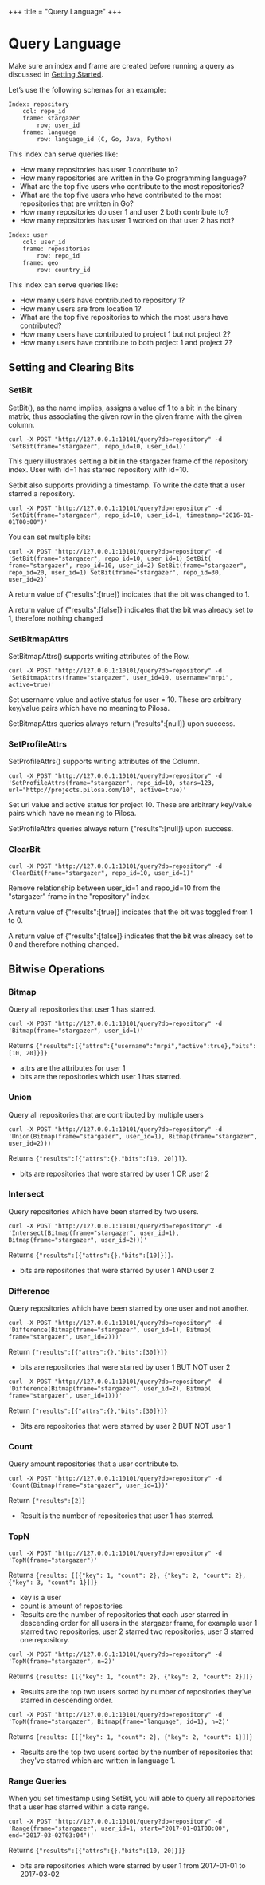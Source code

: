 +++
title = "Query Language"
+++

# Query Language

Make sure an index and frame are created before running a query as discussed in [Getting Started](getting_started).

Let’s use the following schemas for an example:
```
Index: repository
    col: repo_id
    frame: stargazer
        row: user_id
    frame: language
        row: language_id (C, Go, Java, Python)
```

This index can serve queries like:

* How many repositories has user 1 contribute to?
* How many repositories are written in the Go programming language?
* What are the top five users who contribute to the most repositories?
* What are the top five users who have contributed to the most repositories that are written in Go?
* How many repositories do user 1 and user 2 both contribute to?
* How many repositories has user 1 worked on that user 2 has not?    

```
Index: user
    col: user_id
    frame: repositories
        row: repo_id
    frame: geo
        row: country_id
```

This index can serve queries like:

* How many users have contributed to repository 1?
* How many users are from location 1?
* What are the top five repositories to which the most users have contributed?
* How many users have contributed to project 1 but not project 2?
* How many users have contribute to both project 1 and project 2?

## Setting and Clearing Bits

### SetBit

SetBit(), as the name implies, assigns a value of 1 to a bit in the binary matrix, thus associating the given row in the given frame with the given column.
```
curl -X POST "http://127.0.0.1:10101/query?db=repository" -d 'SetBit(frame="stargazer", repo_id=10, user_id=1)'
```

This query illustrates setting a bit in the stargazer frame of the repository index. User with id=1 has starred repository with id=10.

Setbit also supports providing a timestamp. To write the date that a user starred a repository.
```
curl -X POST "http://127.0.0.1:10101/query?db=repository" -d 'SetBit(frame="stargazer", repo_id=10, user_id=1, timestamp="2016-01-01T00:00")'
```

You can set multiple bits:
```
curl -X POST "http://127.0.0.1:10101/query?db=repository" -d 'SetBit(frame="stargazer", repo_id=10, user_id=1) SetBit( frame="stargazer", repo_id=10, user_id=2) SetBit(frame="stargazer", repo_id=20, user_id=1) SetBit(frame="stargazer", repo_id=30, user_id=2)`
```

A return value of {"results":[true]} indicates that the bit was changed to 1.

A return value of {"results":[false]} indicates that the bit was already set to 1, therefore nothing changed

### SetBitmapAttrs

SetBitmapAttrs() supports writing attributes of the Row. 
```
curl -X POST "http://127.0.0.1:10101/query?db=repository" -d 'SetBitmapAttrs(frame="stargazer", user_id=10, username="mrpi", active=true)'
```

Set username value and active status for user = 10. These are arbitrary key/value pairs which have no meaning to Pilosa.

SetBitmapAttrs queries always return  {"results":[null]} upon success.

### SetProfileAttrs

SetProfileAttrs() supports writing attributes of the Column. 
```
curl -X POST "http://127.0.0.1:10101/query?db=repository" -d 'SetProfileAttrs(frame="stargazer", repo_id=10, stars=123, url="http://projects.pilosa.com/10", active=true)'
```

Set url value and active status for project 10. These are arbitrary key/value pairs which have no meaning to Pilosa.

SetProfileAttrs queries always return {"results":[null]} upon success.

### ClearBit

```
curl -X POST "http://127.0.0.1:10101/query?db=repository" -d 'ClearBit(frame="stargazer", repo_id=10, user_id=1)'
```

Remove relationship between user_id=1 and repo_id=10  from the "stargazer" frame in the "repository" index.

A return value of {"results":[true]} indicates that the bit was toggled from 1 to 0.

A return value of {"results":[false]} indicates that the bit was already set to 0 and therefore nothing changed.

## Bitwise Operations

### Bitmap

Query all repositories that user 1 has starred.
```
curl -X POST "http://127.0.0.1:10101/query?db=repository" -d 'Bitmap(frame="stargazer", user_id=1)'
```

Returns `{"results":[{"attrs":{"username":"mrpi","active":true},"bits":[10, 20]}]}`
* attrs are the attributes for user 1 
* bits are the repositories which user 1 has starred.

### Union

Query all repositories that are contributed by multiple users
```
curl -X POST "http://127.0.0.1:10101/query?db=repository" -d  'Union(Bitmap(frame="stargazer", user_id=1), Bitmap(frame="stargazer", user_id=2)))'
```

Returns `{"results":[{"attrs":{},"bits":[10, 20]}]}`.
* bits are repositories that were starred by user 1 OR user 2

### Intersect

Query repositories which have been starred by two users.
```
curl -X POST "http://127.0.0.1:10101/query?db=repository" -d 'Intersect(Bitmap(frame="stargazer", user_id=1), Bitmap(frame="stargazer", user_id=2)))'
```

Returns `{"results":[{"attrs":{},"bits":[10]}]}`.
* bits are repositories that were starred by user 1 AND user 2

### Difference

Query repositories which have been starred by one user and not another.
```
curl -X POST "http://127.0.0.1:10101/query?db=repository" -d  'Difference(Bitmap(frame="stargazer", user_id=1), Bitmap( frame="stargazer", user_id=2)))'
```

Return `{"results":[{"attrs":{},"bits":[30]}]}`
* bits are repositories that were starred by user 1 BUT NOT user 2

```
curl -X POST "http://127.0.0.1:10101/query?db=repository" -d  'Difference(Bitmap(frame="stargazer", user_id=2), Bitmap( frame="stargazer", user_id=1)))'
```

Return `{"results":[{"attrs":{},"bits":[30]}]}`
* Bits are repositories that were starred by user 2 BUT NOT user 1

### Count

Query amount repositories that a user contribute to.
```
curl -X POST "http://127.0.0.1:10101/query?db=repository" -d 'Count(Bitmap(frame="stargazer", user_id=1))'
```

Return `{"results":[2]}`
* Result is the number of repositories that user 1 has starred.

### TopN

```
curl -X POST "http://127.0.0.1:10101/query?db=repository" -d 
'TopN(frame="stargazer")'
```

Returns `{results: [[{"key": 1, "count": 2}, {"key": 2, "count": 2}, {"key": 3, "count": 1}]]}`
* key is a user
* count is amount of repositories
* Results are the number of repositories that each user starred in descending order for all users in the stargazer frame, for example user 1 starred two repositories, user 2 starred two repositories, user 3 starred one repository.

```
curl -X POST "http://127.0.0.1:10101/query?db=repository" -d
'TopN(frame="stargazer", n=2)'
```

Returns `{results: [[{"key": 1, "count": 2}, {"key": 2, "count": 2}]]}`
* Results are the top two users sorted by number of repositories they've starred in descending order.

```
curl -X POST "http://127.0.0.1:10101/query?db=repository" -d
'TopN(frame="stargazer", Bitmap(frame="language", id=1), n=2)'
```

Returns `{results: [[{"key": 1, "count": 2}, {"key": 2, "count": 1}]]}`
* Results are the top two users sorted by the number of repositories that they've starred which are written in language 1.

### Range Queries

When you set timestamp using SetBit, you will able to query all repositories that a user has starred within a date range.
```
curl -X POST "http://127.0.0.1:10101/query?db=repository" -d
'Range(frame="stargazer", user_id=1, start="2017-01-01T00:00", end="2017-03-02T03:04")'
```

Returns `{"results":[{"attrs":{},"bits":[10, 20]}]}`
* bits are repositories which were starred by user 1 from 2017-01-01 to 2017-03-02
